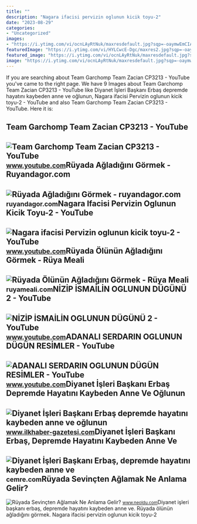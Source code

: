 ```yaml
---
title: ""
description: "Nagara ifacisi pervizin oglunun kicik toyu-2"
date: "2023-08-29"
categories:
- "Uncategorized"
images:
- "https://i.ytimg.com/vi/ocnLAyRtNuk/maxresdefault.jpg?sqp=-oaymwEmCIAKENAF8quKqQMa8AEB-AH-CYAC0AWKAgwIABABGGUgVihWMA8=&amp;rs=AOn4CLD3lYEAPOp2iJPv8_lMktKBJzCW6g"
featuredImage: "https://i.ytimg.com/vi/HYLCwcE-Dgc/maxres2.jpg?sqp=-oaymwEoCIAKENAF8quKqQMcGADwAQH4AYwCgALgA4oCDAgAEAEYRSBHKGUwDw==&amp;rs=AOn4CLC_ulBvmvqa2cf2uT56Qfk3FCYaDA"
featured_image: "https://i.ytimg.com/vi/ocnLAyRtNuk/maxresdefault.jpg?sqp=-oaymwEmCIAKENAF8quKqQMa8AEB-AH-CYAC0AWKAgwIABABGGUgVihWMA8=&amp;rs=AOn4CLD3lYEAPOp2iJPv8_lMktKBJzCW6g"
image: "https://i.ytimg.com/vi/ocnLAyRtNuk/maxresdefault.jpg?sqp=-oaymwEmCIAKENAF8quKqQMa8AEB-AH-CYAC0AWKAgwIABABGGUgVihWMA8=&amp;rs=AOn4CLD3lYEAPOp2iJPv8_lMktKBJzCW6g"
---
```


If you are searching about Team Garchomp Team Zacian CP3213 - YouTube you've came to the right page. We have 9 Images about Team Garchomp Team Zacian CP3213 - YouTube like Diyanet İşleri Başkanı Erbaş depremde hayatını kaybeden anne ve oğlunun, Nagara ifacisi Pervizin oglunun kicik toyu-2 - YouTube and also Team Garchomp Team Zacian CP3213 - YouTube. Here it is:

Team Garchomp Team Zacian CP3213 - YouTube
------------------------------------------

 ![Team Garchomp Team Zacian CP3213 - YouTube](https://i.ytimg.com/vi/HYLCwcE-Dgc/maxres2.jpg?sqp=-oaymwEoCIAKENAF8quKqQMcGADwAQH4AYwCgALgA4oCDAgAEAEYRSBHKGUwDw==&rs=AOn4CLC_ulBvmvqa2cf2uT56Qfk3FCYaDA) <small>www.youtube.com</small>Rüyada Ağladığını Görmek - Ruyandagor.com
-----------------------------------------

 ![Rüyada Ağladığını Görmek - ruyandagor.com](https://images.ruyandagor.com/2017/04/agladigini-gormek-2326.jpg) <small>ruyandagor.com</small>Nagara Ifacisi Pervizin Oglunun Kicik Toyu-2 - YouTube
------------------------------------------------------

 ![Nagara ifacisi Pervizin oglunun kicik toyu-2 - YouTube](https://i.ytimg.com/vi/E3Ur-e_G9wU/maxresdefault.jpg) <small>www.youtube.com</small>Rüyada Ölünün Ağladığını Görmek - Rüya Meali
--------------------------------------------

 ![Rüyada Ölünün Ağladığını Görmek - Rüya Meali](http://ruyameali.com/wp-content/uploads/2019/01/mezarda-olunun-agladigini-gormek-1024x511.jpg) <small>ruyameali.com</small>NİZİP İSMAİLİN OGLUNUN DÜGÜNÜ 2 - YouTube
-----------------------------------------

 ![NİZİP İSMAİLİN OGLUNUN DÜGÜNÜ 2 - YouTube](https://i.ytimg.com/vi/ocnLAyRtNuk/maxresdefault.jpg?sqp=-oaymwEmCIAKENAF8quKqQMa8AEB-AH-CYAC0AWKAgwIABABGGUgVihWMA8=&rs=AOn4CLD3lYEAPOp2iJPv8_lMktKBJzCW6g) <small>www.youtube.com</small>ADANALI SERDARIN OGLUNUN DÜGÜN RESİMLER - YouTube
-------------------------------------------------

 ![ADANALI SERDARIN OGLUNUN DÜGÜN RESİMLER - YouTube](https://i.ytimg.com/vi/6kblCg4pNkE/maxresdefault.jpg?sqp=-oaymwEmCIAKENAF8quKqQMa8AEB-AH-CYAC0AWKAgwIABABGGUgWihVMA8=&rs=AOn4CLBYKdyJHAvXPxA7iOSfe4pqGX5p_g) <small>www.youtube.com</small>Diyanet İşleri Başkanı Erbaş Depremde Hayatını Kaybeden Anne Ve Oğlunun
-----------------------------------------------------------------------

 ![Diyanet İşleri Başkanı Erbaş depremde hayatını kaybeden anne ve oğlunun](https://ilkhaber-gazetesicom.teimg.com/ilkhaber-gazetesi-com/uploads/2023/02/agency/aa/diyanet-isleri-baskani-erbas-depremde-hayatini-kaybeden-anne-ve-oglunun-cenaze-namazini-kildirdi.jpg) <small>www.ilkhaber-gazetesi.com</small>Diyanet İşleri Başkanı Erbaş, Depremde Hayatını Kaybeden Anne Ve
----------------------------------------------------------------

 ![Diyanet İşleri Başkanı Erbaş, depremde hayatını kaybeden anne ve](https://cemre.com/wp-content/uploads/2023/02/diyanet-isleri-lideri-erbas-sarsintida-hayatini-kaybeden-anne-ve-oglunun-cenaze-namazini-kildirdi-EtyzsRPh.jpg) <small>cemre.com</small>Rüyada Sevinçten Ağlamak Ne Anlama Gelir?
-----------------------------------------

 ![Rüyada Sevinçten Ağlamak Ne Anlama Gelir?](https://www.neoldu.com/d/other/ruyada-sevincten-agladigini-gormek.jpg) <small>www.neoldu.com</small>Diyanet i̇şleri başkanı erbaş, depremde hayatını kaybeden anne ve. Rüyada ölünün ağladığını görmek. Nagara ifacisi pervizin oglunun kicik toyu-2
